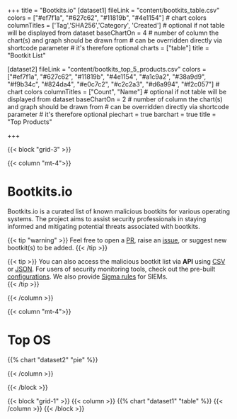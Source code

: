 +++
title = "Bootkits.io"
[dataset1]
  fileLink = "content/bootkits_table.csv"
  colors = ["#ef7f1a", "#627c62", "#11819b", "#4e1154"] # chart colors
  columnTitles = ['Tag','SHA256','Category', 'Created'] # optional if not table will be displayed from dataset
  baseChartOn = 4 # number of column the chart(s) and graph should be drawn from # can be overridden directly via shortcode parameter # it's therefore optional
  charts = ["table"]
  title = "Bootkit List"

[dataset2]
  fileLink = "content/bootkits_top_5_products.csv"
  colors = ["#ef7f1a", "#627c62", "#11819b", "#4e1154", "#a1c9a2", "#38a9d9", "#f9b34c", "#824da4", "#e0c7c2", "#c2c2a3", "#d6a994", "#f2c057"] # chart colors
  columnTitles = ["Count", "Name"] # optional if not table will be displayed from dataset
  baseChartOn = 2 # number of column the chart(s) and graph should be drawn from # can be overridden directly via shortcode parameter # it's therefore optional
  piechart = true
  barchart = true
  title = "Top Products"

+++

{{< block "grid-3" >}}

{{< column "mt-4">}}

# Bootkits.io
Bootkits.io is a curated list of known malicious bootkits for various operating systems. The project aims to assist security professionals in staying informed and mitigating potential threats associated with bootkits.

{{< tip "warning" >}}
Feel free to open a [PR](https://github.com/bootkits-io/bootkits/pulls), raise an [issue](https://github.com/bootkits-io/bootkits/issues/new/choose "Open a Github Issue"), or suggest new bootkit(s) to be added.
{{< /tip >}}

{{< tip >}}
You can also access the malicious bootkit list via **API** using [CSV](api/bootkits.csv) or [JSON](api/bootkits.json). For users of security monitoring tools, check out the pre-built [configurations](https://github.com/bootkits-io/bootkits/blob/main/detections/configs). We also provide [Sigma rules](https://github.com/bootkits-io/bootkits/blob/main/detections/sigma) for SIEMs.  
{{< /tip >}}

{{< /column >}}

{{< column "mt-4">}}

# Top OS

{{% chart "dataset2" "pie" %}}

{{< /column >}}

{{< /block >}}

{{< block "grid-1" >}}
{{< column >}}
{{% chart "dataset1" "table" %}}
{{< /column >}}
{{< /block >}}
